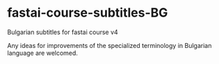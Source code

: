 # fastai-course-subtitles-BG
Bulgarian subtitles for fastai course v4

Any ideas for improvements of the specialized terminology in Bulgarian language are welcomed.
